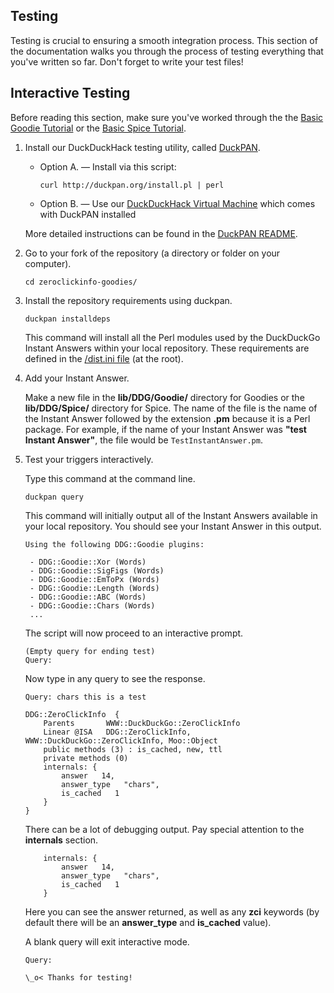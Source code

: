 ## Testing

Testing is crucial to ensuring a smooth integration process.  This section of the documentation walks you through the process of testing everything that you've written so far. Don't forget to write your test files!

## Interactive Testing

Before reading this section, make sure you've worked through the the [Basic Goodie Tutorial](https://github.com/duckduckgo/duckduckgo-documentation/blob/master/duckduckhack/goodie/goodie_basic_tutorial.md) or the [Basic Spice Tutorial](https://github.com/duckduckgo/duckduckgo-documentation/blob/master/duckduckhack/spice/spice_basic_tutorial.md).
<!-- /summary -->

1. Install our DuckDuckHack testing utility, called [DuckPAN](https://github.com/duckduckgo/p5-app-duckpan).

    - Option A. &mdash; Install via this script:

        ```shell
        curl http://duckpan.org/install.pl | perl
        ```

    - Option B. &mdash; Use our [DuckDuckHack Virtual Machine](https://github.com/duckduckgo/p5-app-duckpan#duckduckhack-development-virtual-machine) which comes with DuckPAN installed

    More detailed instructions can be found in the [DuckPAN README](https://github.com/duckduckgo/p5-app-duckpan/blob/master/README.md).

2. Go to your fork of the repository (a directory or folder on your computer).

    ```shell
    cd zeroclickinfo-goodies/
    ```

3. Install the repository requirements using duckpan.

    ```shell
    duckpan installdeps
    ```

    This command will install all the Perl modules used by the DuckDuckGo Instant Answers within your local repository. These requirements are defined in the [/dist.ini file](http://blog.urth.org/2010/06/walking-through-a-real-distini.html) (at the root).

4. Add your Instant Answer.

    Make a new file in the **lib/DDG/Goodie/** directory for Goodies or the **lib/DDG/Spice/** directory for Spice. The name of the file is the name of the Instant Answer followed by the extension **.pm** because it is a Perl package. For example, if the name of your Instant Answer was **"test Instant Answer"**, the file would be `TestInstantAnswer.pm`.

5. Test your triggers interactively.

    Type this command at the command line.

    ```shell
    duckpan query
    ```

    This command will initially output all of the Instant Answers available in your local repository. You should see your Instant Answer in this output.

    ```shell
    Using the following DDG::Goodie plugins:

     - DDG::Goodie::Xor (Words)
     - DDG::Goodie::SigFigs (Words)
     - DDG::Goodie::EmToPx (Words)
     - DDG::Goodie::Length (Words)
     - DDG::Goodie::ABC (Words)
     - DDG::Goodie::Chars (Words)
     ...
    ```

    The script will now proceed to an interactive prompt.

    ```shell
    (Empty query for ending test)
    Query:
    ```

    Now type in any query to see the response.

    ```shell
    Query: chars this is a test

    DDG::ZeroClickInfo  {
        Parents       WWW::DuckDuckGo::ZeroClickInfo
        Linear @ISA   DDG::ZeroClickInfo, WWW::DuckDuckGo::ZeroClickInfo, Moo::Object
        public methods (3) : is_cached, new, ttl
        private methods (0)
        internals: {
            answer   14,
            answer_type   "chars",
            is_cached   1
        }
    }
    ```

    There can be a lot of debugging output. Pay special attention to the **internals** section.

    ```shell
        internals: {
            answer   14,
            answer_type   "chars",
            is_cached   1
        }
    ```

    Here you can see the answer returned, as well as any **zci** keywords (by default there will be an **answer\_type** and **is\_cached** value).

    A blank query will exit interactive mode.

    ```shell
    Query:

    \_o< Thanks for testing!
    ```
